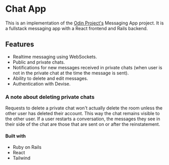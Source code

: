 # Chat App

This is an implementation of the [Odin Project's](https://www.theodinproject.com) Messaging App project. It is a fullstack messaging app with a React frontend and Rails backend. 

## Features

- Realtime messaging using WebSockets.
- Public and private chats.
- Notifications for new messages received in private chats (when user is not in the private chat at the time the message is sent).
- Ability to delete and edit messages. 
- Authentication with Devise. 

### A note about deleting private chats

Requests to delete a private chat won't actually delete the room unless the other user has deleted their account. This way the chat remains visible to the other user. If a user restarts a conversation, the messages they see in their side of the chat are those that are sent on or after the reinstatement. 

#### Built with

- Ruby on Rails
- React
- Tailwind